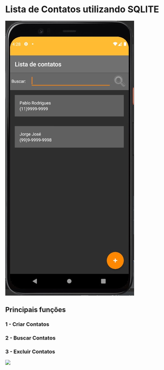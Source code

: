 # Lista de Contatos utilizando SQLITE

![](images/app.jpg)

## Principais funções

### 1 - Criar Contatos

### 2 - Buscar Contatos

###  3 - Excluir Contatos


![](certificado.jpg)
